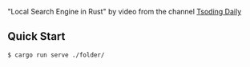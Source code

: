 "Local Search Engine in Rust" by video from the channel [Tsoding Daily](https://www.youtube.com/@TsodingDaily)

## Quick Start

```console
$ cargo run serve ./folder/
```